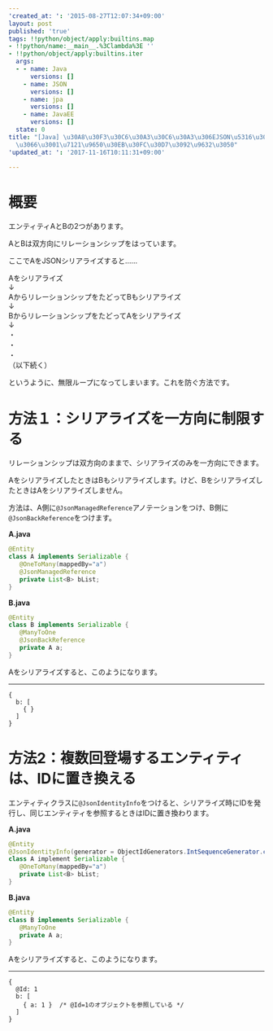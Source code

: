 ```yaml
---
'created_at: ': '2015-08-27T12:07:34+09:00'
layout: post
published: 'true'
tags: !!python/object/apply:builtins.map
- !!python/name:__main__.%3Clambda%3E ''
- !!python/object/apply:builtins.iter
  args:
  - - name: Java
      versions: []
    - name: JSON
      versions: []
    - name: jpa
      versions: []
    - name: JavaEE
      versions: []
  state: 0
title: "[Java] \u30A8\u30F3\u30C6\u30A3\u30C6\u30A3\u306EJSON\u5316\u306B\u304A\u3044\
  \u3066\u3001\u7121\u9650\u30EB\u30FC\u30D7\u3092\u9632\u3050"
'updated_at: ': '2017-11-16T10:11:31+09:00'

---
```

# 概要  
  
エンティティAとBの2つがあります。  
  
AとBは双方向にリレーションシップをはっています。  
  
ここでAをJSONシリアライズすると……  
  
Aをシリアライズ  
↓  
AからリレーションシップをたどってBもシリアライズ  
↓  
BからリレーションシップをたどってAをシリアライズ  
↓  
・  
・  
・  
（以下続く）  
  
というように、無限ループになってしまいます。これを防ぐ方法です。  
  
  
# 方法１：シリアライズを一方向に制限する  
  
リレーションシップは双方向のままで、シリアライズのみを一方向にできます。  
  
AをシリアライズしたときはBもシリアライズします。けど、BをシリアライズしたときはAをシリアライズしません。  
  
方法は、A側に``@JsonManagedReference``アノテーションをつけ、B側に``@JsonBackReference``をつけます。  
  
**A.java**  
```java:A.java
@Entity
class A implements Serializable {
   @OneToMany(mappedBy="a")
   @JsonManagedReference
   private List<B> bList;
}
```  
  
**B.java**  
```java:B.java
@Entity
class B implements Serializable {
   @ManyToOne
   @JsonBackReference
   private A a;
}
```  
  
Aをシリアライズすると、このようになります。  
  
****  
```js:
{
  b: [
    { }
  ]
}
```  
  
# 方法2：複数回登場するエンティティは、IDに置き換える  
  
エンティティクラスに``@JsonIdentityInfo``をつけると、シリアライズ時にIDを発行し、同じエンティティを参照するときはIDに置き換わります。  
  
**A.java**  
```java:A.java
@Entity
@JsonIdentityInfo(generator = ObjectIdGenerators.IntSequenceGenerator.class)
class A implement Serializable {
   @OneToMany(mappedBy="a")
   private List<B> bList;
}
```  
  
**B.java**  
```java:B.java
@Entity
class B implements Serializable {
   @ManyToOne
   private A a;
}
```  
  
Aをシリアライズすると、このようになります。  
  
****  
```js:
{
  @Id: 1
  b: [
    { a: 1 }  /* @Id=1のオブジェクトを参照している */
  ]
}
```  
